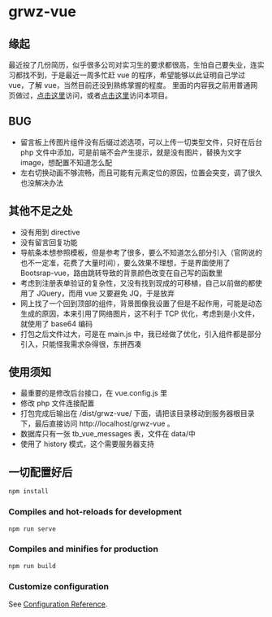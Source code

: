 # grwz-vue

## 缘起

最近投了几份简历，似乎很多公司对实习生的要求都很高，生怕自己要失业，连实习都找不到，于是最近一周多忙赶 vue 的程序，希望能够以此证明自己学过 vue，了解 vue，当然目前还没到熟练掌握的程度。
里面的内容我之前用普通网页做过，[点击这里](http://wz.yangy97.top/grwzphp)访问，或者[点击这里](http://wz.yangy97.top/grwz-vue)访问本项目。

## BUG

-   留言板上传图片组件没有后缀过滤选项，可以上传一切类型文件，只好在后台 php 文件中添加，可是前端不会产生提示，就是没有图片，替换为文字 image，想配置不知道怎么配
-   左右切换动画不够流畅，而且可能有元素定位的原因，位置会突变，调了很久也没解决办法

## 其他不足之处

-   没有用到 directive
-   没有留言回复功能
-   导航条本想参照模板，但是参考了很多，要么不知道怎么部分引入（官网说的也不一定准，花费了大量时间），要么效果不理想，于是界面使用了 Bootsrap-vue，路由跳转导致的背景颜色改变在自己写的函数里
-   考虑到注册表单验证的复杂性，又没有找到现成的可移植，自己以前做的都使用了 JQuery，而用 vue 又要避免 JQ，于是放弃
-   网上找了一个回到顶部的组件，背景图像我设置了但是不起作用，可能是动态生成的原因，本来引用了网络图片，这不利于 TCP 优化，考虑到是小文件，就使用了 base64 编码
-   打包之后文件过大，可是在 main.js 中，我已经做了优化，引入组件都是部分引入，只能怪我需求杂得很，东拼西凑

## 使用须知

-   最重要的是修改后台接口，在 vue.config.js 里
-   修改 php 文件连接配置
-   打包完成后输出在 /dist/grwz-vue/ 下面，请把该目录移动到服务器根目录下，最后直接访问 http://localhost/grwz-vue 。
-   数据库只有一张 tb_vue_messages 表，文件在 data/中
-   使用了 history 模式，这个需要服务器支持

## 一切配置好后

```
npm install
```

### Compiles and hot-reloads for development

```
npm run serve
```

### Compiles and minifies for production

```
npm run build
```

### Customize configuration

See [Configuration Reference](https://cli.vuejs.org/config/).
